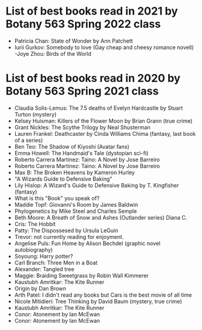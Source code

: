 # List of best books read in 2021 by Botany 563 Spring 2022 class

- Patricia Chan: State of Wonder by Ann Patchett
- Iurii Gurkov: Somebody to love (Gay cheap and cheesy romance novell) 
-Joye Zhou: Birds of the World


# List of best books read in 2020 by Botany 563 Spring 2021 class

- Claudia Solis-Lemus: The 7.5 deaths of Evelyn Hardcastle by Stuart Turton (mystery)
- Kelsey Huisman: Killers of the Flower Moon by Brian Grann (true crime)
- Grant Nickles: The Scythe Trilogy by Neal Shusterman
- Lauren Frankel: Deathcaster by Cinda Williams Chima (fantasy, last book of a series)
- Ben Teo: The Shadow of Kiyoshi (Avatar fans)
- Emma Howell: The Handmaid's Tale (dystopian sci-fi)
- Roberto Carrera Martinez: Taino: A Novel by Jose Barreiro
- Roberto Carrera Martinez: Taino: A Novel by Jose Barreiro
- Max B: The Broken Heavens by Kameron Hurley
- "A Wizards Guide to Defensive Baking" 
- Lily Hislop: A Wizard's Guide to Defensive Baking by T. Kingfisher (fantasy)
- What is this "Book" you speak of?
- Maddie Topf: Giovanni's Room by James Baldwin
- Phylogenetics by Mike Steel and Charles Semple
- Beth Moore: A Breath of Snow and Ashes (Outlander series) Diana C.
- Cris: The Hobbit
- Patty: The Dispossesed by Ursula LeGuin
- Trevor: not currently reading for enjoyment.
- Angelise Puls: Fun Home by Alison Bechdel (graphic novel autobiography)
- Soyoung: Harry potter?
- Carl Branch: Three Men in a Boat
- Alexander: Tangled tree
- Maggie: Braiding Sweetgrass by Robin Wall Kimmerer
- Kaustubh Amritkar: The Kite Runner
- Origin by Dan Brown
- Arth Patel: I didn't read any books but Cars is the best movie of all time
- Nicole Mitidieri: Tree Thinking by David Baum (mystery, true crime)
- Kaustubh Amritkar: The Kite Runner
- Conor: Atonement by Ian McEwan
- Conor: Atonement by Ian McEwan

